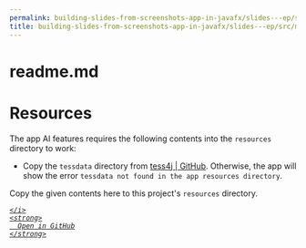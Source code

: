 ```yaml
---
permalink: building-slides-from-screenshots-app-in-javafx/slides---ep/src/main/resources/readme.md.html
title: building-slides-from-screenshots-app-in-javafx/slides---ep/src/main/resources/readme.md
---
```


# readme.md
# Resources

The app AI features requires the following contents into the `resources`
directory to work:

- Copy the `tessdata` directory from
  [tess4j \| GitHub](https://github.com/nguyenq/tess4j/tree/master/src/main/resources).
  Otherwise, the app will show the error `tessdata not found in the app
  resources directory`.

Copy the given contents here to this project's `resources` directory.

<div class="social open-gh-btn my-4">
  <a class="btn btn-github" href="https://github.com/tobiasbriones/blog/tree/main/swe/dev/java/javafx/drawing/productivity/building-slides-from-screenshots-app-in-javafx/slides---ep/src/main/resources/readme.md" target="_blank">
    <i class="fab fa-github">
      
    </i>
    <strong>
      Open in GitHub
    </strong>
  </a>
</div>